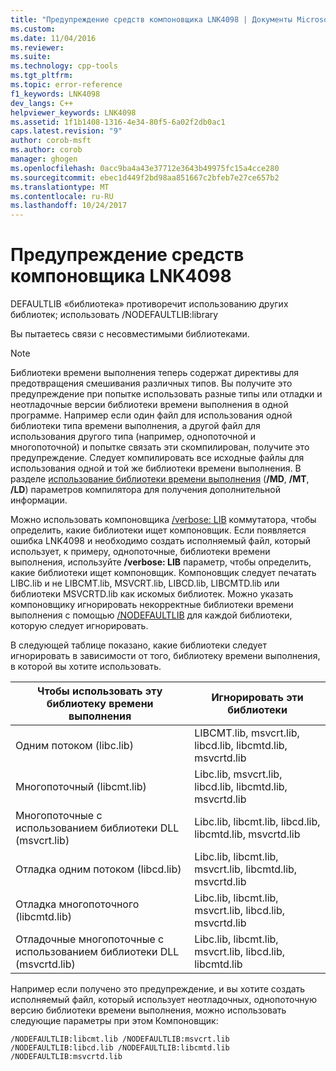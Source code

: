 ```yaml
---
title: "Предупреждение средств компоновщика LNK4098 | Документы Microsoft"
ms.custom: 
ms.date: 11/04/2016
ms.reviewer: 
ms.suite: 
ms.technology: cpp-tools
ms.tgt_pltfrm: 
ms.topic: error-reference
f1_keywords: LNK4098
dev_langs: C++
helpviewer_keywords: LNK4098
ms.assetid: 1f1b1408-1316-4e34-80f5-6a02f2db0ac1
caps.latest.revision: "9"
author: corob-msft
ms.author: corob
manager: ghogen
ms.openlocfilehash: 0acc9ba4a43e37712e3643b49975fc15a4cce280
ms.sourcegitcommit: ebec1d449f2bd98aa851667c2bfeb7e27ce657b2
ms.translationtype: MT
ms.contentlocale: ru-RU
ms.lasthandoff: 10/24/2017
---
```

# <a name="linker-tools-warning-lnk4098"></a>Предупреждение средств компоновщика LNK4098
DEFAULTLIB «библиотека» противоречит использованию других библиотек; использовать /NODEFAULTLIB:library  
  
 Вы пытаетесь связи с несовместимыми библиотеками.  
  
> [!NOTE]
>  Библиотеки времени выполнения теперь содержат директивы для предотвращения смешивания различных типов. Вы получите это предупреждение при попытке использовать разные типы или отладки и неотладочные версии библиотеки времени выполнения в одной программе. Например если один файл для использования одной библиотеки типа времени выполнения, а другой файл для использования другого типа (например, однопоточной и многопоточной) и попытке связать эти скомпилирован, получите это предупреждение. Следует компилировать все исходные файлы для использования одной и той же библиотеки времени выполнения. В разделе [использование библиотеки времени выполнения](../../build/reference/md-mt-ld-use-run-time-library.md) (**/MD**, **/MT**, **/LD**) параметров компилятора для получения дополнительной информации.  
  
 Можно использовать компоновщика [/verbose: LIB](../../build/reference/verbose-print-progress-messages.md) коммутатора, чтобы определить, какие библиотеки ищет компоновщик. Если появляется ошибка LNK4098 и необходимо создать исполняемый файл, который использует, к примеру, однопоточные, библиотеки времени выполнения, используйте **/verbose: LIB** параметр, чтобы определить, какие библиотеки ищет компоновщик. Компоновщик следует печатать LIBC.lib и не LIBCMT.lib, MSVCRT.lib, LIBCD.lib, LIBCMTD.lib или библиотеки MSVCRTD.lib как искомых библиотек. Можно указать компоновщику игнорировать некорректные библиотеки времени выполнения с помощью [/NODEFAULTLIB](../../build/reference/nodefaultlib-ignore-libraries.md) для каждой библиотеки, которую следует игнорировать.  
  
 В следующей таблице показано, какие библиотеки следует игнорировать в зависимости от того, библиотеку времени выполнения, в которой вы хотите использовать.  
  
|Чтобы использовать эту библиотеку времени выполнения|Игнорировать эти библиотеки|  
|-----------------------------------|----------------------------|  
|Одним потоком (libc.lib)|LIBCMT.lib, msvcrt.lib, libcd.lib, libcmtd.lib, msvcrtd.lib|  
|Многопоточный (libcmt.lib)|Libc.lib, msvcrt.lib, libcd.lib, libcmtd.lib, msvcrtd.lib|  
|Многопоточные с использованием библиотеки DLL (msvcrt.lib)|Libc.lib, libcmt.lib, libcd.lib, libcmtd.lib, msvcrtd.lib|  
|Отладка одним потоком (libcd.lib)|Libc.lib, libcmt.lib, msvcrt.lib, libcmtd.lib, msvcrtd.lib|  
|Отладка многопоточного (libcmtd.lib)|Libc.lib, libcmt.lib, msvcrt.lib, libcd.lib, msvcrtd.lib|  
|Отладочные многопоточные с использованием библиотеки DLL (msvcrtd.lib)|Libc.lib, libcmt.lib, msvcrt.lib, libcd.lib, libcmtd.lib|  
  
 Например если получено это предупреждение, и вы хотите создать исполняемый файл, который использует неотладочных, однопоточную версию библиотеки времени выполнения, можно использовать следующие параметры при этом Компоновщик:  
  
```  
/NODEFAULTLIB:libcmt.lib /NODEFAULTLIB:msvcrt.lib /NODEFAULTLIB:libcd.lib /NODEFAULTLIB:libcmtd.lib /NODEFAULTLIB:msvcrtd.lib  
```